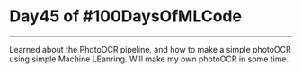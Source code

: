 # Day45 of #100DaysOfMLCode
---
Learned about the PhotoOCR pipeline, and how to make a simple photoOCR using simple Machine LEanring. Will make my own photoOCR in some time.